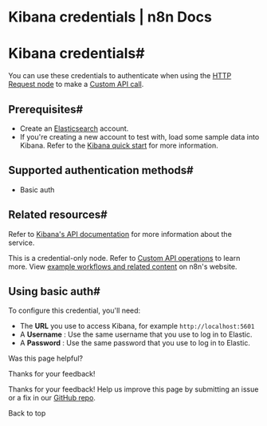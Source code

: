 # Kibana credentials | n8n Docs

[ ](https://github.com/n8n-io/n8n-docs/edit/main/docs/integrations/builtin/credentials/kibana.md "Edit this page")

# Kibana credentials#

You can use these credentials to authenticate when using the [HTTP Request node](../../core-nodes/n8n-nodes-base.httprequest/) to make a [Custom API call](../../../custom-operations/).

## Prerequisites#

  * Create an [Elasticsearch](https://www.elastic.co/) account.
  * If you're creating a new account to test with, load some sample data into Kibana. Refer to the [Kibana quick start](https://www.elastic.co/guide/en/kibana/current/get-started.html) for more information.

## Supported authentication methods#

  * Basic auth

## Related resources#

Refer to [Kibana's API documentation](https://www.elastic.co/guide/en/kibana/current/api.html) for more information about the service.

This is a credential-only node. Refer to [Custom API operations](../../../custom-operations/) to learn more. View [example workflows and related content](https://n8n.io/integrations/kibana/) on n8n's website.

## Using basic auth#

To configure this credential, you'll need:

  * The **URL** you use to access Kibana, for example `http://localhost:5601`
  * A **Username** : Use the same username that you use to log in to Elastic.
  * A **Password** : Use the same password that you use to log in to Elastic.

Was this page helpful? 

Thanks for your feedback! 

Thanks for your feedback! Help us improve this page by submitting an issue or a fix in our [GitHub repo](https://github.com/n8n-io/n8n-docs). 

Back to top